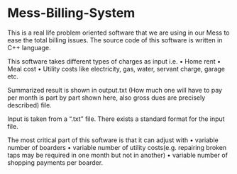 # Mess-Billing-System

This is a real life problem oriented software that we are using in our Mess to ease the total billing issues. The source code of this software is written in C++ language.

This software takes different types of charges as input i.e.
•	Home rent
•	Meal cost
•	Utility costs like electricity, gas, water, servant charge, garage etc.

Summarized result is shown in output.txt (How much one will have to pay per month is part by part shown here, also gross dues are precisely described) file. 

Input is taken from a “.txt” file. There exists a standard format for the input file. 

The most critical part of this software is that it can adjust with 
•	variable number of boarders
•	variable number of utility costs(e.g. repairing broken taps may be required in one month but not in another)
•	variable number of shopping payments per boarder.
